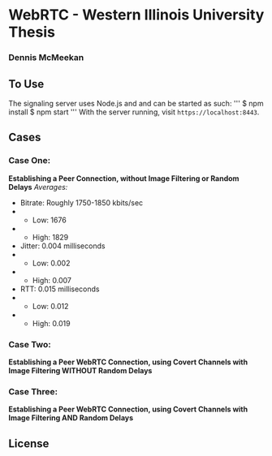 # WebRTC - Western Illinois University Thesis
###    Dennis McMeekan

## To Use
The signaling server uses Node.js and and can be started as such:
'''
$ npm install
$ npm start
'''
With the server running, visit `https://localhost:8443`.

## Cases
### Case One:
**Establishing a Peer Connection, without Image Filtering or Random Delays**
*Averages:*
- Bitrate:    Roughly 1750-1850 kbits/sec
-  * Low:  1676
-  * High: 1829
- Jitter:     0.004 milliseconds
-  * Low:  0.002
-  * High: 0.007
- RTT:        0.015 milliseconds
-  * Low:  0.012
-  * High: 0.019

### Case Two:
**Establishing a Peer WebRTC Connection, using Covert Channels with Image Filtering WITHOUT Random Delays**
### Case Three:
**Establishing a Peer WebRTC Connection, using Covert Channels with Image Filtering AND Random Delays**


## License
